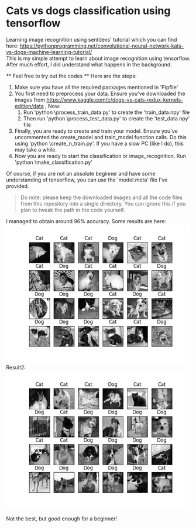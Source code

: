 # Cats vs dogs classification using tensorflow
Learning image recognition using sentdexs' tutorial which you can find here: https://pythonprogramming.net/convolutional-neural-network-kats-vs-dogs-machine-learning-tutorial/
<br>
This is my simple attempt to learn about image recognition using tensorflow. After much effort, I did understand what happens in the background.

** Feel free to try out the codes **
Here are the steps: 
1. Make sure you have all the required packages mentioned in 'Pipfile'
2. You first need to preprocess your data. Ensure you've downloaded the images from https://www.kaggle.com/c/dogs-vs-cats-redux-kernels-edition/data , Now:
   1. Run 'python \process_train_data.py\' to create the 'train_data.npy' file
   2. Then run 'python \process_test_data.py\' to create the 'test_data.npy' file
4. Finally, you are ready to create and train your model. Ensure you've uncommented the create_model and train_model function calls. Do this using 'python \create_n_train.py\'. If you have a slow PC (like I do), this may take a while. 
5. Now you are ready to start the classification or image_recognition. Run 'python \make_classification.py\'

Of course, if you are not an absolute beginner and have some understanding of tensorflow, you can use the 'model.meta' file I've provided. 
> Do note: please keep the downloaded images and all the code files from this repository into a single directory. You can ignore this if you plan to tweak the path in the code yourself.

I managed to obtain around 96% accuracy. Some results are here:
<img src="https://github.com/LawrenceVeigas/image-recognition-with-tensorflow/blob/master/classification_results/classification_acc_96.png">
Result2:<br>
<img src="https://github.com/LawrenceVeigas/image-recognition-with-tensorflow/blob/master/classification_results/classification_2_acc_96.png">

Not the best, but good enough for a beginner!
